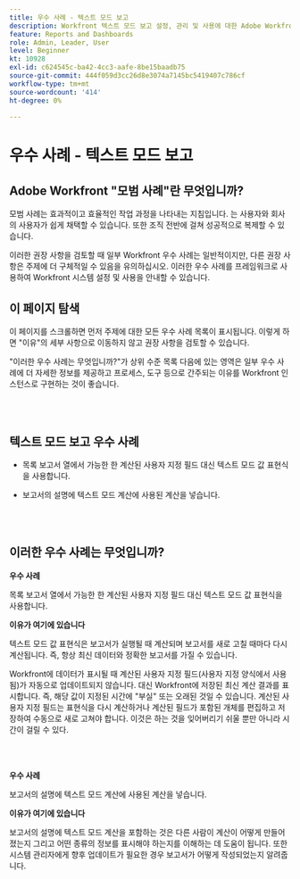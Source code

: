 ```yaml
---
title: 우수 사례 - 텍스트 모드 보고
description: Workfront 텍스트 모드 보고 설정, 관리 및 사용에 대한 Adobe Workfront 전문가의 우수 사례 권장 사항을 살펴보십시오.
feature: Reports and Dashboards
role: Admin, Leader, User
level: Beginner
kt: 10928
exl-id: c624545c-ba42-4cc3-aafe-8be15baadb75
source-git-commit: 444f059d3cc26d8e3074a7145bc5419407c786cf
workflow-type: tm+mt
source-wordcount: '414'
ht-degree: 0%

---
```


# 우수 사례 - 텍스트 모드 보고

## Adobe Workfront &quot;모범 사례&quot;란 무엇입니까?

모범 사례는 효과적이고 효율적인 작업 과정을 나타내는 지침입니다. 는 사용자와 회사의 사용자가 쉽게 채택할 수 있습니다. 또한 조직 전반에 걸쳐 성공적으로 복제할 수 있습니다.

이러한 권장 사항을 검토할 때 일부 Workfront 우수 사례는 일반적이지만, 다른 권장 사항은 주제에 더 구체적일 수 있음을 유의하십시오. 이러한 우수 사례를 프레임워크로 사용하여 Workfront 시스템 설정 및 사용을 안내할 수 있습니다.

## 이 페이지 탐색

이 페이지를 스크롤하면 먼저 주제에 대한 모든 우수 사례 목록이 표시됩니다. 이렇게 하면 &quot;이유&quot;의 세부 사항으로 이동하지 않고 권장 사항을 검토할 수 있습니다.

&quot;이러한 우수 사례는 무엇입니까?&quot;가 상위 수준 목록 다음에 있는 영역은 일부 우수 사례에 더 자세한 정보를 제공하고 프로세스, 도구 등으로 간주되는 이유를 Workfront 인스턴스로 구현하는 것이 좋습니다.

</br>
</br>

## 텍스트 모드 보고 우수 사례

* 목록 보고서 열에서 가능한 한 계산된 사용자 지정 필드 대신 텍스트 모드 값 표현식을 사용합니다.

* 보고서의 설명에 텍스트 모드 계산에 사용된 계산을 넣습니다.

</br>
</br>

## 이러한 우수 사례는 무엇입니까?

**우수 사례**

목록 보고서 열에서 가능한 한 계산된 사용자 지정 필드 대신 텍스트 모드 값 표현식을 사용합니다.



**이유가 여기에 있습니다**

텍스트 모드 값 표현식은 보고서가 실행될 때 계산되며 보고서를 새로 고칠 때마다 다시 계산됩니다. 즉, 항상 최신 데이터와 정확한 보고서를 가질 수 있습니다.



Workfront에 데이터가 표시될 때 계산된 사용자 지정 필드(사용자 지정 양식에서 사용됨)가 자동으로 업데이트되지 않습니다. 대신 Workfront에 저장된 최신 계산 결과를 표시합니다. 즉, 해당 값이 지정된 시간에 &quot;부실&quot; 또는 오래된 것일 수 있습니다. 계산된 사용자 지정 필드는 표현식을 다시 계산하거나 계산된 필드가 포함된 개체를 편집하고 저장하여 수동으로 새로 고쳐야 합니다. 이것은 하는 것을 잊어버리기 쉬울 뿐만 아니라 시간이 걸릴 수 있다.


</br>
</br>

**우수 사례**

보고서의 설명에 텍스트 모드 계산에 사용된 계산을 넣습니다.



**이유가 여기에 있습니다**

보고서의 설명에 텍스트 모드 계산을 포함하는 것은 다른 사람이 계산이 어떻게 만들어졌는지 그리고 어떤 종류의 정보를 표시해야 하는지를 이해하는 데 도움이 됩니다. 또한 시스템 관리자에게 향후 업데이트가 필요한 경우 보고서가 어떻게 작성되었는지 알려줍니다.
